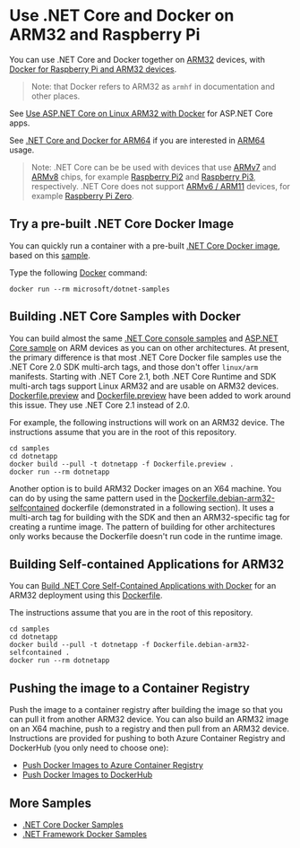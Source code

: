 # Use .NET Core and Docker on ARM32 and Raspberry Pi

You can use .NET Core and Docker together on [ARM32](https://en.wikipedia.org/wiki/ARM_architecture) devices, with [Docker for Raspberry Pi and ARM32 devices](https://docs.docker.com/install/linux/docker-ce/debian).

> Note: that Docker refers to ARM32 as `armhf` in documentation and other places.

See [Use ASP.NET Core on Linux ARM32 with Docker](../aspnetapp/aspnetcore-docker-arm32.md) for ASP.NET Core apps.

See [.NET Core and Docker for ARM64](dotnet-docker-arm64.md) if you are interested in [ARM64](https://en.wikipedia.org/wiki/ARM64) usage.

> Note: .NET Core can be be used with devices that use [ARMv7](https://en.wikipedia.org/wiki/ARMv7) and [ARMv8](https://en.wikipedia.org/wiki/ARMv8) chips, for example [Raspberry Pi2](https://www.raspberrypi.org/products/raspberry-pi-2-model-b/) and [Raspberry Pi3](https://www.raspberrypi.org/products/raspberry-pi-3-model-b-plus/), respectively. .NET Core does not support [ARMv6 / ARM11](https://en.wikipedia.org/wiki/ARM11) devices, for example [Raspberry Pi Zero](https://www.raspberrypi.org/products/raspberry-pi-zero/).

## Try a pre-built .NET Core Docker Image

You can quickly run a container with a pre-built [.NET Core Docker image](https://hub.docker.com/r/microsoft/dotnet-samples/), based on this [sample](Dockerfile.basic-preview).

Type the following [Docker](https://www.docker.com/products/docker) command:

```console
docker run --rm microsoft/dotnet-samples
```

## Building .NET Core Samples with Docker

You can build almost the same [.NET Core console samples](README.md) and [ASP.NET Core sample](../aspnetapp/README.md) on ARM devices as you can on other architectures. At present, the primary difference is that most .NET Core Docker file samples use the .NET Core 2.0 SDK multi-arch tags, and those don't offer `linux/arm` manifests. Starting with .NET Core 2.1, both .NET Core Runtime and SDK multi-arch tags support Linux ARM32 and are usable on ARM32 devices. [Dockerfile.preview](Dockerfile.preview) and [Dockerfile.preview](Dockerfile.basic-preview) have been added to work around this issue. They use .NET Core 2.1 instead of 2.0.

For example, the following instructions will work on an ARM32 device. The instructions assume that you are in the root of this repository.

```console
cd samples
cd dotnetapp
docker build --pull -t dotnetapp -f Dockerfile.preview .
docker run --rm dotnetapp
```

Another option is to build ARM32 Docker images on an X64 machine. You can do by using the same pattern used in the [Dockerfile.debian-arm32-selfcontained](Dockerfile.debian-arm32-selfcontained) dockerfile (demonstrated in a following section). It uses a multi-arch tag for building with the SDK and then an ARM32-specific tag for creating a runtime image. The pattern of building for other architectures only works because the Dockerfile doesn't run code in the runtime image.

## Building Self-contained Applications for ARM32

You can [Build .NET Core Self-Contained Applications with Docker](dotnet-docker-selfcontained.md) for an ARM32 deployment using this [Dockerfile](Dockerfile.debian-arm32-selfcontained).

The instructions assume that you are in the root of this repository.

```console
cd samples
cd dotnetapp
docker build --pull -t dotnetapp -f Dockerfile.debian-arm32-selfcontained .
docker run --rm dotnetapp
```

## Pushing the image to a Container Registry

Push the image to a container registry after building the image so that you can pull it from another ARM32 device. You can also build an ARM32 image on an X64 machine, push to a registry and then pull from an ARM32 device. Instructions are provided for pushing to both Azure Container Registry and DockerHub (you only need to choose one):

* [Push Docker Images to Azure Container Registry](push-image-to-acr.md)
* [Push Docker Images to DockerHub](push-image-to-dockerhub.md)

## More Samples

* [.NET Core Docker Samples](../README.md)
* [.NET Framework Docker Samples](https://github.com/microsoft/dotnet-framework-docker-samples/)
